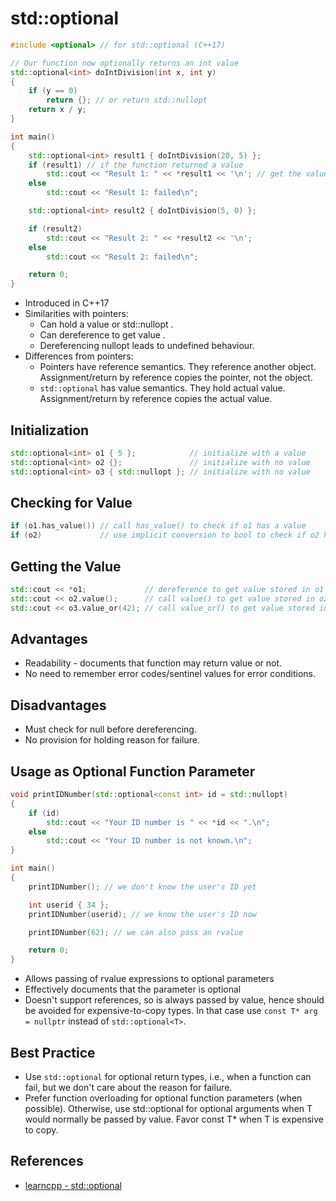 # std::optional
```cpp
#include <optional> // for std::optional (C++17)

// Our function now optionally returns an int value
std::optional<int> doIntDivision(int x, int y)
{
    if (y == 0)
        return {}; // or return std::nullopt
    return x / y;
}

int main()
{
    std::optional<int> result1 { doIntDivision(20, 5) };
    if (result1) // if the function returned a value
        std::cout << "Result 1: " << *result1 << '\n'; // get the value
    else
        std::cout << "Result 1: failed\n";

    std::optional<int> result2 { doIntDivision(5, 0) };

    if (result2)
        std::cout << "Result 2: " << *result2 << '\n';
    else
        std::cout << "Result 2: failed\n";

    return 0;
}
```
* Introduced in C++17
* Similarities with pointers:
    * Can hold a value or std::nullopt .
    * Can dereference to get value .
    * Dereferencing nullopt leads to undefined behaviour.
* Differences from pointers:
    * Pointers have reference semantics. They reference another object. Assignment/return by reference copies the pointer, not the object.
    * `std::optional` has value semantics. They hold actual value. Assignment/return by reference copies the actual value.


## Initialization
```cpp
std::optional<int> o1 { 5 };            // initialize with a value
std::optional<int> o2 {};               // initialize with no value
std::optional<int> o3 { std::nullopt }; // initialize with no value
```

## Checking for Value
```cpp
if (o1.has_value()) // call has_value() to check if o1 has a value
if (o2)             // use implicit conversion to bool to check if o2 has a value
```

## Getting the Value
```cpp
std::cout << *o1;             // dereference to get value stored in o1 (undefined behavior if o1 does not have a value)
std::cout << o2.value();      // call value() to get value stored in o2 (throws std::bad_optional_access exception if o2 does not have a value)
std::cout << o3.value_or(42); // call value_or() to get value stored in o3 (or value `42` if o3 doesn't have a value)
```

## Advantages
* Readability - documents that function may return value or not.
* No need to remember error codes/sentinel values for error conditions.

## Disadvantages
* Must check for null before dereferencing.
* No provision for holding reason for failure.

## Usage as Optional Function Parameter
```cpp
void printIDNumber(std::optional<const int> id = std::nullopt)
{
    if (id)
        std::cout << "Your ID number is " << *id << ".\n";
    else
        std::cout << "Your ID number is not known.\n";
}

int main()
{
    printIDNumber(); // we don't know the user's ID yet

    int userid { 34 };
    printIDNumber(userid); // we know the user's ID now

    printIDNumber(62); // we can also pass an rvalue

    return 0;
}
```

* Allows passing of rvalue expressions to optional parameters
* Effectively documents that the parameter is optional
* Doesn't support references, so is always passed by value, hence should be avoided for expensive-to-copy types. In that case use `const T* arg = nullptr` instead of `std::optional<T>`.

## Best Practice
* Use `std::optional` for optional return types, i.e., when a function can fail, but we don't care about the reason for failure.
* Prefer function overloading for optional function parameters (when possible). Otherwise, use std::optional<T> for optional arguments when T would normally be passed by value. Favor const T* when T is expensive to copy.


## References
* [learncpp - std::optional](https://www.learncpp.com/cpp-tutorial/stdoptional/)

